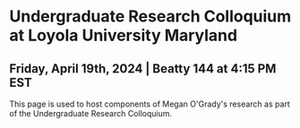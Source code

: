# Undergraduate Research Colloquium at Loyola University Maryland
## Friday, April 19th, 2024 | Beatty 144 at 4:15 PM EST

This page is used to host components of Megan O'Grady's research as part of the Undergraduate Research Colloquium.
